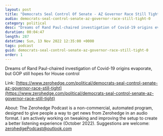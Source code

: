 ```yaml
---
layout: post
title: "Democrats Seal Control Of Senate - AZ Governor Race Still Tight"
audio: democrats-seal-control-senate-az-governor-race-still-tight-0
category: political
desc: "Dreams of Rand Paul-chaired investigation of Covid-19 origins evaporate, but GOP still hopes for House control"
duration: 00:04:47
length: 287
datetime: Sun, 13 Nov 2022 12:35:00 +0000
tags: podcast
guid: democrats-seal-control-senate-az-governor-race-still-tight-0
order: 1
---
```

Dreams of Rand Paul-chaired investigation of Covid-19 origins evaporate, but GOP still hopes for House control

Link: [https://www.zerohedge.com/political/democrats-seal-control-senate-az-governor-race-still-tight](https://www.zerohedge.com/political/democrats-seal-control-senate-az-governor-race-still-tight)

About: The Zerohedge Podcast is a non-commercial, automated program, designed to give people a way to get news from Zerohedge in an audio format.  I am actively working on tweaking and improving the setup to create a better listening experience (October 2022).  Suggestions are welcome: [zerohedgePodcast@outlook.com](mailto:zerohedgePodcast@outlook.com)